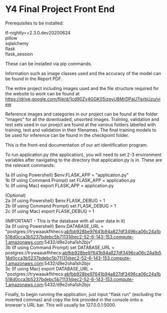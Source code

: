 # Y4 Final Project Front End #

Prerequisites to be installed:

tf-nightly==2.3.0.dev20200624  
pillow  
sqlalchemy  
flask  
flask_session  

These can be installed via pip commands.

Information such as image classes used and the accuracy of the model can be found in the Report PDF.

The entire project including images used and the file structure required for the website to work can be found at https://drive.google.com/file/d/1cd90Zy4GGK05izpyU8MrDPaU7isrbUzu/view

Reference images and categories in our project can be found at the folder "images" for all the downloaded, unsorted images.
Training, validation and test sets used in our proejct are found at the various folders labelled with training, test and validation in their filenames. 
The final training models to be used for inference can be found in the checkpoint folder.

This is the front-end documentation of our art identification program.

To run application.py (the application), you will need to set 2-3 environment variables after navigating to the directory that application.py is in.
These are the relevant commands:

1a (If using Powershell) $env:FLASK_APP = "application.py"  
1b (If using Command Prompt) set FLASK_APP = application.py  
1c (If using Mac) export FLASK_APP = application.py  

(Optional)  
2a (If using Powershell) $env:FLASK_DEBUG = 1  
2b (If using Command Prompt) set FLASK_DEBUG = 1  
2c (If using Mac) export FLASK_DEBUG = 1  

(IMPORTANT - This is the database with all user data in it)  
3a (If using Powershell) $env:DATABASE_URL = "postgres://trywaaukfhhecs:abfbb928be97641b94a827df3496ca06c24a1b518d0cca3b5237bdebc5b71131@ec2-52-6-143-153.compute-1.amazonaws.com:5432/d9e2oha1sh2bjv"  
3b (If using Command Prompt) set DATABASE_URL = postgres://trywaaukfhhecs:abfbb928be97641b94a827df3496ca06c24a1b518d0cca3b5237bdebc5b71131@ec2-52-6-143-153.compute-1.amazonaws.com:5432/d9e2oha1sh2bjv  
3c (If using Mac) export DATABASE_URL = "postgres://trywaaukfhhecs:abfbb928be97641b94a827df3496ca06c24a1b518d0cca3b5237bdebc5b71131@ec2-52-6-143-153.compute-1.amazonaws.com:5432/d9e2oha1sh2bjv  

Finally, to begin running the application, just input "flask run" (excluding the inverted commas) and copy the link provided in the console
onto a browser's URL bar. This will usually be 127.0.0.1:5000. 
